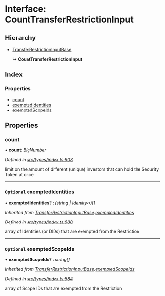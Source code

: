 # Interface: CountTransferRestrictionInput

## Hierarchy

* [TransferRestrictionInputBase](transferrestrictioninputbase.md)

  ↳ **CountTransferRestrictionInput**

## Index

### Properties

* [count](counttransferrestrictioninput.md#count)
* [exemptedIdentities](counttransferrestrictioninput.md#optional-exemptedidentities)
* [exemptedScopeIds](counttransferrestrictioninput.md#optional-exemptedscopeids)

## Properties

###  count

• **count**: *BigNumber*

*Defined in [src/types/index.ts:903](https://github.com/PolymathNetwork/polymesh-sdk/blob/23062de4/src/types/index.ts#L903)*

limit on the amount of different (unique) investors that can hold the Security Token at once

___

### `Optional` exemptedIdentities

• **exemptedIdentities**? : *(string | [Identity](../classes/identity.md)‹›)[]*

*Inherited from [TransferRestrictionInputBase](transferrestrictioninputbase.md).[exemptedIdentities](transferrestrictioninputbase.md#optional-exemptedidentities)*

*Defined in [src/types/index.ts:888](https://github.com/PolymathNetwork/polymesh-sdk/blob/23062de4/src/types/index.ts#L888)*

array of Identities (or DIDs) that are exempted from the Restriction

___

### `Optional` exemptedScopeIds

• **exemptedScopeIds**? : *string[]*

*Inherited from [TransferRestrictionInputBase](transferrestrictioninputbase.md).[exemptedScopeIds](transferrestrictioninputbase.md#optional-exemptedscopeids)*

*Defined in [src/types/index.ts:884](https://github.com/PolymathNetwork/polymesh-sdk/blob/23062de4/src/types/index.ts#L884)*

array of Scope IDs that are exempted from the Restriction
